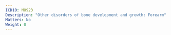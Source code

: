```yaml
---
ICD10: M8923
Description: "Other disorders of bone development and growth: Forearm"
Matters: No
Weight: 0
---
```

